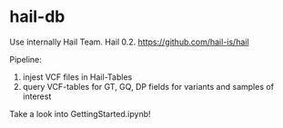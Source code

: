 # hail-db

Use internally Hail Team. Hail 0.2. https://github.com/hail-is/hail

Pipeline:
1) injest VCF files in Hail-Tables
2) query VCF-tables for GT, GQ, DP fields for variants and samples of interest

Take a look into GettingStarted.ipynb!
